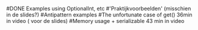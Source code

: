 #DONE Examples using OptionalInt, etc
#'Praktijkvoorbeelden' (misschien in de slides?)
#Antipattern examples
#The unfortunate case of get() 36min in video ( voor de slides)
#Memory usage + serializable 43 min in video